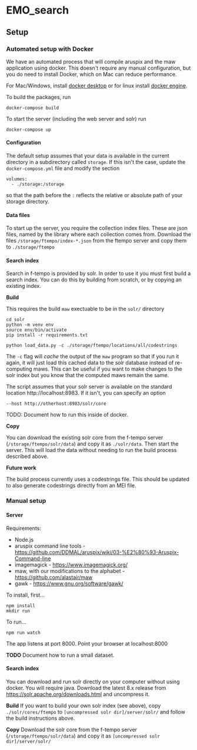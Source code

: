 # EMO_search

## Setup

### Automated setup with Docker
We have an automated process that will compile aruspix and the maw application using docker.
This doesn't require any manual configuration, but you do need to install Docker, which
on Mac can reduce performance. 

For Mac/Windows, install [docker desktop](https://www.docker.com/products/docker-desktop) or for 
linux install [docker engine](https://docs.docker.com/engine/install/ubuntu/).

To build the packages, run

    docker-compose build

To start the server (including the web server and solr) run

    docker-compose up

#### Configuration

The default setup assumes that your data is available in the current directory
in a subdirectory called `storage`. If this isn't the case, update the `docker-compose.yml`
file and modify the section

    volumes:
      - ./storage:/storage

so that the path before the `:` reflects the relative or absolute path of your storage directory.

#### Data files

To start up the server, you require the collection index files. These are json files, named by the library
where each collection comes from.
Download the files `/storage/ftempo/index-*.json` from the ftempo server and copy them to `./storage/ftempo`


#### Search index

Search in f-tempo is provided by solr. In order to use it you must first build a search index.
You can do this by building from scratch, or by copying an existing index.

**Build**

This requires the build `maw` exectuable to be in the `solr/` directory

    cd solr
    python -m venv env
    source env/bin/activate
    pip install -r requirements.txt
    
    python load_data.py -c ./storage/ftempo/locations/all/codestrings

The `-c` flag will _cache_ the output of the `maw` program so that if you run it again,
it will just load this cached data to the solr database instead of re-computing maws.
This can be useful if you want to make changes to the solr index but you know that the computed
maws remain the same.

The script assumes that your solr server is available on the standard location http://localhost:8983.
If it isn't, you can specify an option

    --host http://otherhost:8983/solr/core

TODO: Document how to run this inside of docker.

**Copy**

You can download the existing solr core from the f-tempo server (`/storage/ftempo/solr/data`)
and copy it as `./solr/data`. Then start the server. This will load the data
without needing to run the build process described above.

**Future work**

The build process currently uses a codestrings file. This should be updated to also
generate codestrings directly from an MEI file.

### Manual setup

#### Server

Requirements:

 * Node.js
 * aruspix command line tools - https://github.com/DDMAL/aruspix/wiki/03-%E2%80%93-Aruspix-Command-line
 * imagemagick - https://www.imagemagick.org/
 * maw, with our modifications to the alphabet - https://github.com/alastair/maw
 * gawk - https://www.gnu.org/software/gawk/

To install, first...

    npm install
    mkdir run


To run...

    npm run watch

The app listens at port 8000. Point your browser at localhost:8000

**TODO** Document how to run a small dataset.

#### Search index

You can download and run solr directly on your computer without using docker. You will require java.
Download the latest 8.x release from https://solr.apache.org/downloads.html and 
uncompress it.

**Build**
If you want to build your own solr index (see above), copy `./solr/cores/ftempo` to
`[uncompressed solr dir]/server/solr/` and follow the build instructions above.

**Copy**
Download the solr core from the f-tempo server (`/storage/ftempo/solr/data`)
and copy it as `[uncompressed solr dir]/server/solr/`
